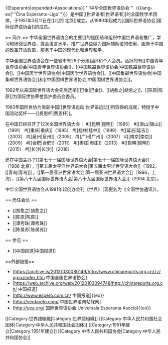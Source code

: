 {{Esperanto|expanded=Associations}}
'''中华全国世界语协会'''（{{lang-eo|'''Ĉina Esperanto-Ligo'''}}）是中国[[世界语者|世界语者]]的全国性学术团体，于1951年3月11日在[[北京|北京]]成立。从1980年起成为[[国际世界语协会|国际世界语协会]]的成员。

== 简介 ==
中华全国世界语协会的主要目的是团结和组织中国世界语者推广，学习和研究世界语，提高语言水平，推广世界语做为国际辅助语的使用，服务于中国的改革开放政策，服务于中国的现代化和世界和平。

中华全国世界语协会在一些省市有29个分级组织和个人会员。活跃的有[[中国青年世界语协会|中国青年世界语协会]]、[[中国铁路世界语协会|中国铁路世界语协会]]、[[中国医学世界语协会|中国医学世界语协会]]、[[中国集邮世界语协会|中国集邮世界语协会]]和[[中国围棋世界语协会|中国围棋世界语协会]]。

1982年以来国际世界语大会先后选举[[巴金|巴金]]、[[胡愈之|胡愈之]]、[[陈原|陈原]]为国际世协荣誉监护委员会委员。

1983年国际世协为表彰中国[[世界语运动|世界语运动]]所取得的成就，特授予中国流动奖杯——[[费恩杯|费恩杯]]。

在中国已经召开了12次全国世界语大会：
#[[昆明|昆明]]（1985）
#[[唐山|唐山]]（1991）
#[[重庆|重庆]]（1995）
#[[桂林|桂林]]（1999）
#[[延吉|延吉]]（2003）
#[[泉州|泉州]]（2005）
#[[广州|广州]]（2007）
#[[南京|南京]]（2009）
#[[合肥|合肥]]（2011）
#[[枣庄|枣庄]]（2013）
#[[昆明|昆明]]（2015）
#[[长沙|长沙]]（2018）


还在中国主办了[[第七十一届国际世界语大会|第七十一届国际世界语大会]]（1986 北京），[[第五届太平洋世界语大会|第五届太平洋世界语大会]]（1992，[[青岛|青岛]]），[[第一届亚洲世界语大会|第一届亚洲世界语大会]]（1996，上海），[[第八十九届国际世界语大会|第八十九届国际世界语大会]]（2004 北京）。

中华全国世界语协会从1981年起创办会刊《世界》（现更名为《全国世协通讯》）。

== 历任会长 ==
* [[胡愈之|胡愈之]]
* [[陈原|陈原]]
* [[谭秀珠|谭秀珠]]
* [[陈昊苏|陈昊苏]]

== 参见 ==
* [[中国报道|中国报道]]

==外部链接==
* [https://archive.is/20131030080149/http://www.chinareports.org.cn/zz/qgsx/index.htm 中国全国世界语协会]	 
* [https://web.archive.org/web/20120103094748/http://chinareports.org.cn/ 中国报道]
* [http://www.espero.com.cn/ 中国报道]{{eo}}
* [http://verdareto.com/ 中国世界语网站绿网]
* [http://uea.org/ 国际世界语协会 Universala Esperanta Asocio]{{eo}}

[[Category:世界語組織|Category:世界語組織]]
[[Category:中华人民共和国社会团体|Category:中华人民共和国社会团体]]
[[Category:1951年建立|Category:1951年建立]]
[[Category:中华人民共和国协会|Category:中华人民共和国协会]]